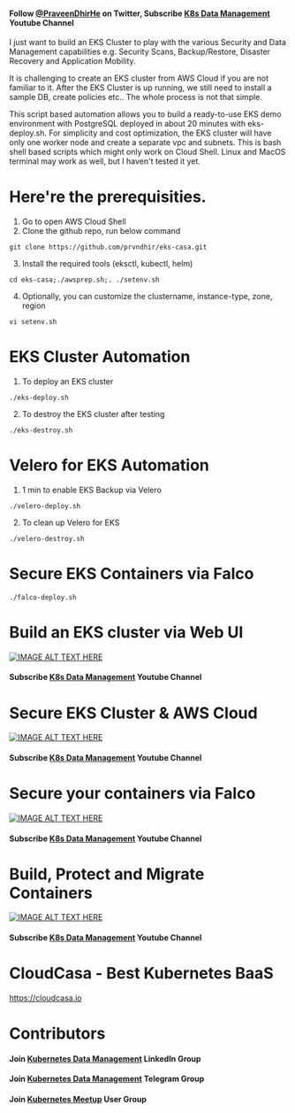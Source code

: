 #### Follow [@PraveenDhirHe](https://twitter.com/PraveenDhirhe) on Twitter, Subscribe [K8s Data Management](https://www.youtube.com/channel/UCm-sw1b23K-scoVSCDo30YQ?sub_confirmation=1) Youtube Channel

I just want to build an EKS Cluster to play with the various Security and Data Management capabilities e.g. Security Scans, Backup/Restore, Disaster Recovery and Application Mobility. 

It is challenging to create an EKS cluster from AWS Cloud if you are not familiar to it. After the EKS Cluster is up running, we still need to install a sample DB, create policies etc.. The whole process is not that simple.

This script based automation allows you to build a ready-to-use EKS demo environment with PostgreSQL deployed in about 20 minutes with eks-deploy.sh. For simplicity and cost optimization, the EKS cluster will have only one worker node and create a separate vpc and subnets. This is bash shell based scripts which might only work on Cloud Shell. Linux and MacOS terminal may work as well, but I haven't tested it yet. 


# Here're the prerequisities. 
1. Go to open AWS Cloud Shell
2. Clone the github repo, run below command
````
git clone https://github.com/prvndhir/eks-casa.git
````
3. Install the required tools (eksctl, kubectl, helm)
````
cd eks-casa;./awsprep.sh;. ./setenv.sh
````
4. Optionally, you can customize the clustername, instance-type, zone, region
````
vi setenv.sh
````

# EKS Cluster Automation 

1. To deploy an EKS cluster
````
./eks-deploy.sh
````

2. To destroy the EKS cluster after testing
````
./eks-destroy.sh
````

# Velero for EKS Automation 

1. 1 min to enable EKS Backup via Velero
````
./velero-deploy.sh
````

2. To clean up Velero for EKS
````
./velero-destroy.sh
````

# Secure EKS Containers via Falco 

````
./falco-deploy.sh
````

# Build an EKS cluster via Web UI
[![IMAGE ALT TEXT HERE](https://img.youtube.com/vi/d0vhf_ggnko/0.jpg)](https://www.youtube.com/watch?v=d0vhf_ggnko)
#### Subscribe [K8s Data Management](https://www.youtube.com/channel/UCm-sw1b23K-scoVSCDo30YQ?sub_confirmation=1) Youtube Channel

# Secure EKS Cluster & AWS Cloud
[![IMAGE ALT TEXT HERE](https://img.youtube.com/vi/Nvxbg4iGbJE/0.jpg)](https://www.youtube.com/watch?v=Nvxbg4iGbJE)
#### Subscribe [K8s Data Management](https://www.youtube.com/channel/UCm-sw1b23K-scoVSCDo30YQ?sub_confirmation=1) Youtube Channel

# Secure your containers via Falco
[![IMAGE ALT TEXT HERE](https://img.youtube.com/vi/v0NtUVUkfmQ/0.jpg)](https://www.youtube.com/watch?v=v0NtUVUkfmQ)
#### Subscribe [K8s Data Management](https://www.youtube.com/channel/UCm-sw1b23K-scoVSCDo30YQ?sub_confirmation=1) Youtube Channel

# Build, Protect and Migrate Containers
[![IMAGE ALT TEXT HERE](https://pbs.twimg.com/media/FK5rsaeXwAIEmtI?format=jpg&name=small)](https://www.youtube.com/channel/UCm-sw1b23K-scoVSCDo30YQ)
#### Subscribe [K8s Data Management](https://www.youtube.com/channel/UCm-sw1b23K-scoVSCDo30YQ?sub_confirmation=1) Youtube Channel

# CloudCasa - Best Kubernetes BaaS
https://cloudcasa.io 

# Contributors

#### Join [Kubernetes Data Management](https://www.linkedin.com/groups/13983251) LinkedIn Group
#### Join [Kubernetes Data Management](http://t.k8sug.com) Telegram Group
#### Join [Kubernetes Meetup](http://k8sug.com) User Group

